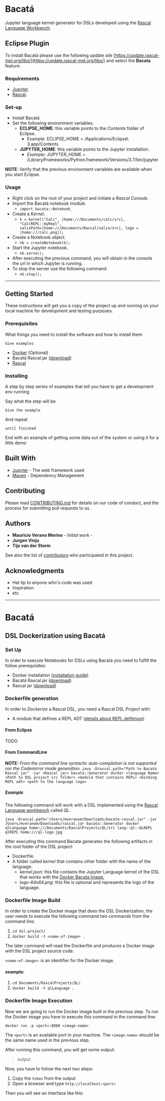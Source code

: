 # Bacatá
Jupyter language kernel generator for DSLs developed using the [Rascal Language Workbench](http://rascal-mpl.org/).

## Eclipse Plugin
To install Bacatá please use the following update site [https://update.rascal-mpl.org/libs/](https://update.rascal-mpl.org/libs/) and select the __Bacata__ feature.

### Requirements
* [Jupyter](https://github.com/maveme/notebook).
* [Rascal](https://www.rascal-mpl.org/start/).

### Set-up
* Install Bacatá
* Set the following environment variables.
	* __ECLIPSE_HOME__: this variable points to the _Contents_ folder of Eclipse.
		* Example: ECLIPSE_HOME = /Applications/Eclipse\ 3.app/Contents
	* __JUPYTER_HOME__: this variable points to the Jupyter installation.
		* _Example:_ JUPYTER_HOME = /Library/Frameworks/Python.framework/Versions/3.7/bin/jupyter
			
__NOTE__: Verify that the previous environment variables are available when you start Eclipse.

### Usage
* Right click on the root of your project and initiate a _Rascal Console_.
* Import the Bacatá notebook module.
	* `import bacata::Notebook_`
* Create a _Kernel_.
	* `k = kernel("Calc", |home:///Documents/calc/src|, "CalcREPL::myRepl", salixPath=|home:///Documents/Rascal/salix/src|, logo = |home:///calc.png|);`
* Create a Notebook object.
	* `nb = createNotebook(k);`
* Start the Jupyter notebook.
	* `nb.serve();`
* After executing the previous command, you will obtain in the console the url in which Jupyter is running.	
* To stop the server use the following command.
	* `nb.stop();`
____





## Getting Started

These instructions will get you a copy of the project up and running on your local machine for development and testing purposes. 
<!--See deployment for notes on how to deploy the project on a live system.
-->
### Prerequisites

What things you need to install the software and how to install them

```
Give examples
```
* [Docker](https://docs.docker.com/install/) (Optional)
* Bacatá Rascal.jar ([download]())
* [Rascal](http://update.rascal-mpl.org/console/rascal-shell-unstable.jar)

### Installing

A step by step series of examples that tell you have to get a development env running

Say what the step will be

```
Give the example
```

And repeat

```
until finished
```

End with an example of getting some data out of the system or using it for a little demo

<!--## Running the tests

Explain how to run the automated tests for this system

### Break down into end to end tests

Explain what these tests test and why

```
Give an example
```

### And coding style tests

Explain what these tests test and why

```
Give an example
```
-->
<!--## Deployment

Add additional notes about how to deploy this on a live system-->

## Built With

* [Jupyter](http://www.jupyter.org) - The web framework used
* [Maven](https://maven.apache.org/) - Dependency Management

## Contributing

Please read [CONTRIBUTING.md](https://gist.github.com/PurpleBooth/b24679402957c63ec426) for details on our code of conduct, and the process for submitting pull requests to us.

<!--## Versioning

We use [SemVer](http://semver.org/) for versioning. For the versions available, see the [tags on this repository](https://github.com/your/project/tags). -->

## Authors

* **Mauricio Verano Merino** - *Initial work* -
* **Jurgen Vinju**
* **Tijs van der Storm**

See also the list of [contributors](https://github.com/your/project/contributors) who participated in this project.

<!--## License

This project is licensed under the MIT License - see the [LICENSE.md](LICENSE.md) file for details-->

## Acknowledgments

* Hat tip to anyone who's code was used
* Inspiration
* etc

---------------------------

# Bacatá
## DSL Dockerization using Bacatá
### Set Up
In order to execute Notebooks for DSLs using Bacatá you need to fulfill the follow prerequisites:

* Docker installation ([installation guide](https://docs.docker.com/install/))
* Bacatá Rascal.jar ([download]())
* Rascal jar ([download](http://update.rascal-mpl.org/console/rascal-shell-unstable.jar))

### Dockerfile generation
In order to *Dockerize* a Rascal DSL, you need a Rascal DSL Project with:

* A module that defines a REPL ADT ([details about REPL defitinion](https://github.com/cwi-swat/bacata/blob/master/bacata-rascal/src/bacata/salix/Bridge.rsc))

#### From Eclipse
TODO
#### From CommandLine
**NOTE:** *From the command line syntactic auto-completion is not supported nor the Codemirror mode generation.*
`java -Drascal.path="Path to Bacatá Rascal jar" -jar <Rascal jar> bacata::Generator docker <language Name> <Path to DSL project src folder> <module that contains REPL> <binding REPL adt> <path to the language logo>`


##### Example
The following command will work with a DSL implemented using the [Rascal Language workbench](http://rascal-mpl.org/) called *QL*.

`java -Drascal.path="/Users/mveranom/Downloads/bacata-rascal.jar" -jar /Users/mveranom/Downloads/rascal.jar bacata::Generator docker qlLanguage home:///Documents/RascalProjects/QL/src lang::ql::QLREPL qlREPL home:///ql-logo.jpg`

After executing this command Bacatá generates the following artifacts in the root folder of the DSL project:

* Dockerfile.
* A folder called *kernel* that contains other folder with the name of the language.
	* *kernel.json*: this file contains the Jupyter Language kernel of the DSL that works with the [Docker Bacata Image.](https://hub.docker.com/r/maveme/bacata/)
	* *logo-64x64.png*: this file is optional and represents the logo of the language.

### Dockerfile Image Build
In order to create the Docker image that does the DSL Dockerization, the user needs to execute the following command two commands from the command line:

1. `cd dsl-project/` 
2. `docker build -t <name-of-image> .`

The later command will read the Dockerfile and produces a Docker image with the DSL project source code.

`<name-of-image>`: is an identifier for the Docker image. 
#### example:
1. `cd Documents/RascalProjects/QL/` 
2. `docker build -t qlLanguage .`


### Dockerfile Image Execution
Now we are going to run the Docker image built in the  previous step.
To run the Docker image you have to execute this command in the command line:

`docker run -p <port>:8888 <image-name>`

The `<port>` is an available port in your machine.
The `<image-name>` should be the same name used in the previous step.

After running this command, you will get some output:
> output

Now, you have to follow the next two steps:

1. Copy the `token` from the output
2. Open a browser and type `http://localhost:<port>`

Then you will see an interface like this:
